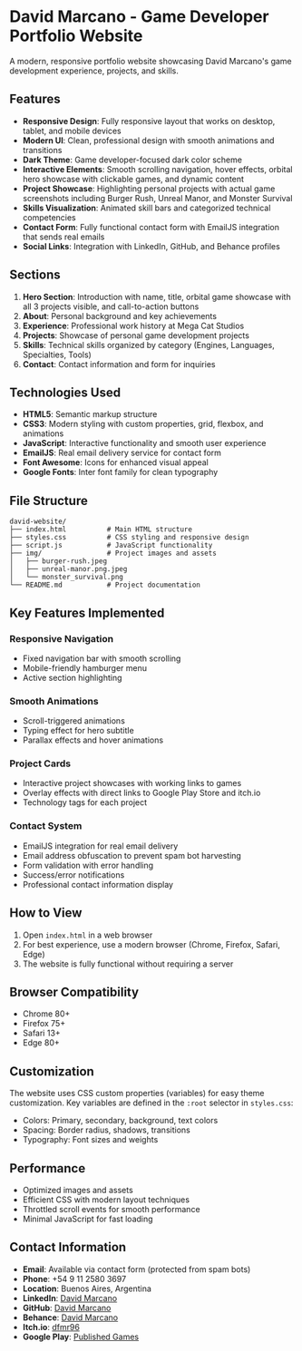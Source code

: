# David Marcano - Game Developer Portfolio Website

A modern, responsive portfolio website showcasing David Marcano's game development experience, projects, and skills.

## Features

- **Responsive Design**: Fully responsive layout that works on desktop, tablet, and mobile devices
- **Modern UI**: Clean, professional design with smooth animations and transitions
- **Dark Theme**: Game developer-focused dark color scheme
- **Interactive Elements**: Smooth scrolling navigation, hover effects, orbital hero showcase with clickable games, and dynamic content
- **Project Showcase**: Highlighting personal projects with actual game screenshots including Burger Rush, Unreal Manor, and Monster Survival
- **Skills Visualization**: Animated skill bars and categorized technical competencies
- **Contact Form**: Fully functional contact form with EmailJS integration that sends real emails
- **Social Links**: Integration with LinkedIn, GitHub, and Behance profiles

## Sections

1. **Hero Section**: Introduction with name, title, orbital game showcase with all 3 projects visible, and call-to-action buttons
2. **About**: Personal background and key achievements
3. **Experience**: Professional work history at Mega Cat Studios
4. **Projects**: Showcase of personal game development projects
5. **Skills**: Technical skills organized by category (Engines, Languages, Specialties, Tools)
6. **Contact**: Contact information and form for inquiries

## Technologies Used

- **HTML5**: Semantic markup structure
- **CSS3**: Modern styling with custom properties, grid, flexbox, and animations
- **JavaScript**: Interactive functionality and smooth user experience
- **EmailJS**: Real email delivery service for contact form
- **Font Awesome**: Icons for enhanced visual appeal
- **Google Fonts**: Inter font family for clean typography

## File Structure

```
david-website/
├── index.html          # Main HTML structure
├── styles.css          # CSS styling and responsive design
├── script.js           # JavaScript functionality
├── img/                # Project images and assets
│   ├── burger-rush.jpeg
│   ├── unreal-manor.png.jpeg
│   └── monster_survival.png
└── README.md           # Project documentation
```

## Key Features Implemented

### Responsive Navigation
- Fixed navigation bar with smooth scrolling
- Mobile-friendly hamburger menu
- Active section highlighting

### Smooth Animations
- Scroll-triggered animations
- Typing effect for hero subtitle
- Parallax effects and hover animations

### Project Cards
- Interactive project showcases with working links to games
- Overlay effects with direct links to Google Play Store and itch.io
- Technology tags for each project

### Contact System
- EmailJS integration for real email delivery
- Email address obfuscation to prevent spam bot harvesting
- Form validation with error handling
- Success/error notifications
- Professional contact information display

## How to View

1. Open `index.html` in a web browser
2. For best experience, use a modern browser (Chrome, Firefox, Safari, Edge)
3. The website is fully functional without requiring a server

## Browser Compatibility

- Chrome 80+
- Firefox 75+
- Safari 13+
- Edge 80+

## Customization

The website uses CSS custom properties (variables) for easy theme customization. Key variables are defined in the `:root` selector in `styles.css`:

- Colors: Primary, secondary, background, text colors
- Spacing: Border radius, shadows, transitions
- Typography: Font sizes and weights

## Performance

- Optimized images and assets
- Efficient CSS with modern layout techniques
- Throttled scroll events for smooth performance
- Minimal JavaScript for fast loading

## Contact Information

- **Email**: Available via contact form (protected from spam bots)
- **Phone**: +54 9 11 2580 3697
- **Location**: Buenos Aires, Argentina
- **LinkedIn**: [David Marcano](https://linkedin.com/in/davidmarcano)
- **GitHub**: [David Marcano](https://github.com/davidmarcano)
- **Behance**: [David Marcano](https://behance.net/davidmarcano)
- **Itch.io**: [dfmr96](https://dfmr96.itch.io/)
- **Google Play**: [Published Games](https://play.google.com/store/apps/developer?id=Dave+Marcano) 